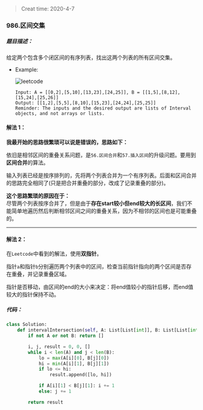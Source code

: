 > Creat time: 2020-4-7
### 986.区间交集
##### 题目描述：
给定两个包含多个闭区间的有序列表，找出这两个列表的所有区间交集。

- Example:
  
    ![leetcode](https://assets.leetcode.com/uploads/2019/01/30/interval1.png)
    
    ```
    Input: A = [[0,2],[5,10],[13,23],[24,25]], B = [[1,5],[8,12],[15,24],[25,26]]
    Output: [[1,2],[5,5],[8,10],[15,23],[24,24],[25,25]]
    Reminder: The inputs and the desired output are lists of Interval objects, and not arrays or lists.
    ```  


#### 解法 1：  

**我最开始的思路很繁琐可以说是错误的，思路如下：**  

依旧是相邻区间的重叠关系问题，是`56.区间合并`和`57.插入区间`的升级问题。要用到**区间合并**的算法。  

输入列表已经是按序排列的，先将两个列表合并为一个有序列表。后面和区间合并的思路完全相同了(只是把合并重叠的部分，改成了记录重叠的部分)。

**这个思路繁琐的原因在于：**  
尽管两个列表按序合并了，但是由于**存在start较小但end较大的长区间**，我们不能简单地遍历然后判断相邻区间之间的重叠关系，因为不相邻的区间也是可能重叠的。  

---
#### 解法 2：
在`Leetcode`中看到的解法，使用**双指针**。  

指针`a`和指针`b`分别遍历两个列表中的区间，检查当前指针指向的两个区间是否存在重叠，并记录重叠区域。  

指针是否移动，由区间的end的大小来决定：将end值较小的指针后移，而end值较大的指针保持不动。

##### 代码：

```python
class Solution:
    def intervalIntersection(self, A: List[List[int]], B: List[List[int]]) -> List[List[int]]:
        if not A or not B: return []

        i, j, result = 0, 0, []
        while i < len(A) and j < len(B):
            lo = max(A[i][0], B[j][0])
            hi = min(A[i][1], B[j][1])
            if lo <= hi:
                result.append([lo, hi])

            if A[i][1] < B[j][1]: i += 1 
            else: j += 1

        return result

```
